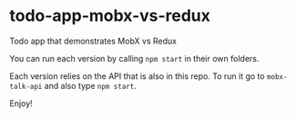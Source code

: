 # todo-app-mobx-vs-redux
Todo app that demonstrates MobX vs Redux

You can run each version by calling `npm start` in their own folders.

Each version relies on the API that is also in this repo. To run it go to `mobx-talk-api` and also type `npm start`.

Enjoy!
